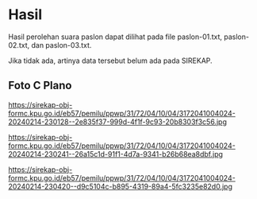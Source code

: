 # Hasil

Hasil perolehan suara paslon dapat dilihat pada file paslon-01.txt, paslon-02.txt, dan paslon-03.txt.

Jika tidak ada, artinya data tersebut belum ada pada SIREKAP.

## Foto C Plano

https://sirekap-obj-formc.kpu.go.id/eb57/pemilu/ppwp/31/72/04/10/04/3172041004024-20240214-230128--2e835f37-999d-4f1f-9c93-20b8303f3c56.jpg

https://sirekap-obj-formc.kpu.go.id/eb57/pemilu/ppwp/31/72/04/10/04/3172041004024-20240214-230241--26a15c1d-91f1-4d7a-9341-b26b68ea8dbf.jpg

https://sirekap-obj-formc.kpu.go.id/eb57/pemilu/ppwp/31/72/04/10/04/3172041004024-20240214-230420--d9c5104c-b895-4319-89a4-5fc3235e82d0.jpg
